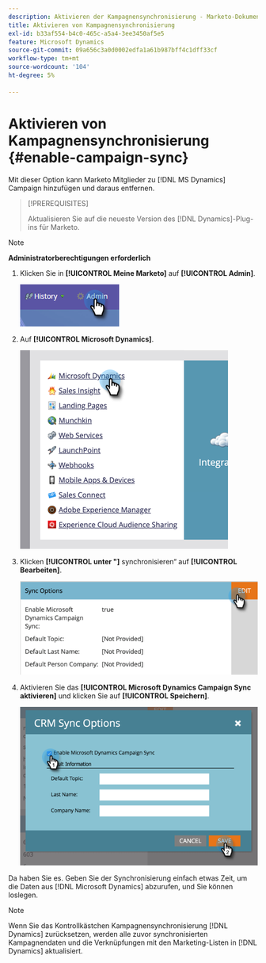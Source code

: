 ```yaml
---
description: Aktivieren der Kampagnensynchronisierung - Marketo-Dokumente - Produktdokumentation
title: Aktivieren von Kampagnensynchronisierung
exl-id: b33af554-b4c0-465c-a5a4-3ee3450af5e5
feature: Microsoft Dynamics
source-git-commit: 09a656c3a0d0002edfa1a61b987bff4c1dff33cf
workflow-type: tm+mt
source-wordcount: '104'
ht-degree: 5%

---
```


# Aktivieren von Kampagnensynchronisierung {#enable-campaign-sync}

Mit dieser Option kann Marketo Mitglieder zu [!DNL MS Dynamics] Campaign hinzufügen und daraus entfernen.

>[!PREREQUISITES]
>
>Aktualisieren Sie auf die neueste Version des [!DNL Dynamics]-Plug-ins für Marketo.

>[!NOTE]
>
>**Administratorberechtigungen erforderlich**

1. Klicken Sie in **[!UICONTROL Meine Marketo]** auf **[!UICONTROL Admin]**.

   ![](assets/enable-campaign-sync-1.png)

1. Auf **[!UICONTROL Microsoft Dynamics]**.

   ![](assets/enable-campaign-sync-2.png)

1. Klicken **[!UICONTROL unter &quot;]** synchronisieren“ auf **[!UICONTROL Bearbeiten]**.

   ![](assets/enable-campaign-sync-3.png)

1. Aktivieren Sie das **[!UICONTROL Microsoft Dynamics Campaign Sync aktivieren]** und klicken Sie auf **[!UICONTROL Speichern]**.

   ![](assets/enable-campaign-sync-4.png)

Da haben Sie es. Geben Sie der Synchronisierung einfach etwas Zeit, um die Daten aus [!DNL Microsoft Dynamics] abzurufen, und Sie können loslegen.

>[!NOTE]
>
>Wenn Sie das Kontrollkästchen Kampagnensynchronisierung [!DNL Dynamics] zurücksetzen, werden alle zuvor synchronisierten Kampagnendaten und die Verknüpfungen mit den Marketing-Listen in [!DNL Dynamics] aktualisiert.
